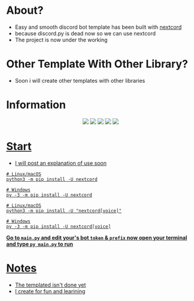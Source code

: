 # About?
- Easy and smooth discord bot template has been built with [nextcord](https://github.com/nextcord/nextcord)
- because discord.py is dead now so we can use nextcord
- The project is now under the working

# Other Template With Other Library?
- Soon i will create other templates with other libraries

# Information
<p align="center">
  <a href="//discord.gg/TbC5KNzrJJ"><img src="https://img.shields.io/discord/895648150621151252?logo=discord"></a>
  <a href="//github.com/ZI1E/We-Template/releases"><img src="https://img.shields.io/github/v/release/ZI1E/We-Template"></a>
  <a href="//github.com/ZI1E/We-Template/commits/main"><img src="https://img.shields.io/github/last-commit/ZI1E/We-Template"></a>
  <a href="//github.com/ZI1E/We-Template/releases"><img src="https://img.shields.io/github/downloads/ZI1E/We-Template/total"></a>
  <a href="//github.com/ZI1E/We-Template/blob/main/LICENSE.md"><img src="https://img.shields.io/github/license/ZI1E/We-Template">
</p>

# Start
- I will post an explanation of use soon

```
# Linux/macOS
python3 -m pip install -U nextcord

# Windows
py -3 -m pip install -U nextcord
```

```
# Linux/macOS
python3 -m pip install -U "nextcord[voice]"

# Windows
py -3 -m pip install -U nextcord[voice]
```

**Go to `main.py` and edit your's bot `token` & `prefix` now open your terminal and type `py main.py` to run**

# Notes
- The templated isn't done yet
- I create for fun and learining